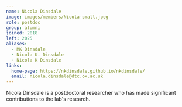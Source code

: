 ```yaml
---
name: Nicola Dinsdale
image: images/members/Nicola-small.jpeg
role: postdoc
group: alumni
joined: 2018
left: 2025
aliases:
  - MK Dinsdale
  - Nicola K. Dinsdale
  - Nicola K Dinsdale
links:
  home-page: https://nkdinsdale.github.io/nkdinsdale/
  email: nicola.dinsdale@dtc.ox.ac.uk
---
```


Nicola Dinsdale is a postdoctoral researcher who has made significant contributions to the lab's research.
